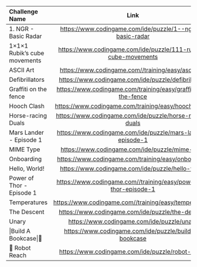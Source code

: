 | Challenge Name               |                               Link                               |
|:-----------------------------|:----------------------------------------------------------------:|
| 1. NGR - Basic Radar         |     https://www.codingame.com/ide/puzzle/1--ngr---basic-radar    |
| 1×1×1 Rubik’s cube movements |  https://www.codingame.com/ide/puzzle/111-rubiks-cube-movements  |
| ASCII Art                    |        https://www.codingame.com//training/easy/ascii-art        |
| Defibrillators               |       https://www.codingame.com/ide/puzzle/defibrillators        |
| Graffiti on the fence        |  https://www.codingame.com/training/easy/graffiti-on-the-fence   |
| Hooch Clash                  |       https://www.codingame.com/training/easy/hooch-clash        |
| Horse-racing Duals           |     https://www.codingame.com/ide/puzzle/horse-racing-duals      |
| Mars Lander - Episode 1      |    https://www.codingame.com/ide/puzzle/mars-lander-episode-1    |
| MIME Type                    |          https://www.codingame.com/ide/puzzle/mime-type          |
| Onboarding                   |        https://www.codingame.com/training/easy/onboarding        |
| Hello, World!                |         https://www.codingame.com/ide/puzzle/hello-world         |
| Power of Thor - Episode 1    | https://www.codingame.com//training/easy/power-of-thor-episode-1 |
| Temperatures                 |      https://www.codingame.com//training/easy/temperatures       |
| The Descent                  |         https://www.codingame.com/ide/puzzle/the-descent         |
| Unary                        |            https://www.codingame.com/ide/puzzle/unary            |
| \|Build A Bookcase\|🔨       |      https://www.codingame.com/ide/puzzle/build-a-bookcase       |
| 🤖 Robot Reach               |         https://www.codingame.com/ide/puzzle/robot-reach         |
